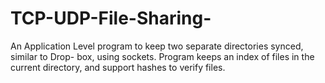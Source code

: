 # TCP-UDP-File-Sharing-
An Application Level program to keep two separate directories synced, similar to Drop- box, using sockets. Program keeps an index of files in the current directory, and support hashes to verify files.
